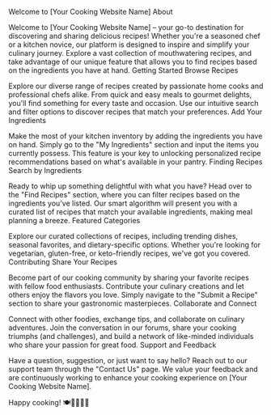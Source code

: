Welcome to [Your Cooking Website Name]
About

Welcome to [Your Cooking Website Name] – your go-to destination for discovering and sharing delicious recipes! Whether you're a seasoned chef or a kitchen novice, our platform is designed to inspire and simplify your culinary journey. Explore a vast collection of mouthwatering recipes, and take advantage of our unique feature that allows you to find recipes based on the ingredients you have at hand.
Getting Started
Browse Recipes

Explore our diverse range of recipes created by passionate home cooks and professional chefs alike. From quick and easy meals to gourmet delights, you'll find something for every taste and occasion. Use our intuitive search and filter options to discover recipes that match your preferences.
Add Your Ingredients

Make the most of your kitchen inventory by adding the ingredients you have on hand. Simply go to the "My Ingredients" section and input the items you currently possess. This feature is your key to unlocking personalized recipe recommendations based on what's available in your pantry.
Finding Recipes
Search by Ingredients

Ready to whip up something delightful with what you have? Head over to the "Find Recipes" section, where you can filter recipes based on the ingredients you've listed. Our smart algorithm will present you with a curated list of recipes that match your available ingredients, making meal planning a breeze.
Featured Categories

Explore our curated collections of recipes, including trending dishes, seasonal favorites, and dietary-specific options. Whether you're looking for vegetarian, gluten-free, or keto-friendly recipes, we've got you covered.
Contributing
Share Your Recipes

Become part of our cooking community by sharing your favorite recipes with fellow food enthusiasts. Contribute your culinary creations and let others enjoy the flavors you love. Simply navigate to the "Submit a Recipe" section to share your gastronomic masterpieces.
Collaborate and Connect

Connect with other foodies, exchange tips, and collaborate on culinary adventures. Join the conversation in our forums, share your cooking triumphs (and challenges), and build a network of like-minded individuals who share your passion for great food.
Support and Feedback

Have a question, suggestion, or just want to say hello? Reach out to our support team through the "Contact Us" page. We value your feedback and are continuously working to enhance your cooking experience on [Your Cooking Website Name].

Happy cooking! 🍽️👩‍🍳👨‍🍳
